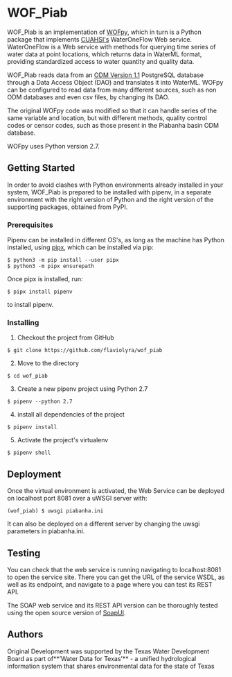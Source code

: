 # WOF_Piab

WOF_Piab is an implementation of [WOFpy](https://pythonhosted.org/WOFpy/), which in turn is a Python package that implements
[CUAHSI's](http://his.cuahsi.org) WaterOneFlow Web service.
WaterOneFlow is a Web service with methods for querying time series of water data at point locations,
which returns data in WaterML format, providing standardized access to water quantity and quality data.

WOF_Piab reads data from an [ODM Version 1.1](https://www.researchgate.net/publication/237464319_CUAHSI_Community_Observations_Data_Model_ODM_Version_11_Design_Specifications) PostgreSQL database through a Data Access Object (DAO) and translates it into WaterML. WOFpy can be configured to read data from many different sources, such as non ODM databases and even csv files, by changing its DAO.

The original WOFpy code was modified so that it can handle series of the same variable and location, but with different methods, quality control codes or censor codes, such as those present in the Piabanha basin ODM database. 

WOFpy uses Python version 2.7.

## Getting Started

In order to avoid clashes with Python environments already installed in your system, WOF_Piab is prepared to be installed with pipenv, in a separate environment with the right version of Python and the right version of the supporting packages, obtained from PyPI.

### Prerequisites

Pipenv can be installed in different OS's, as long as the machine has Python installed, using [pipx](https://github.com/pipxproject/pipx), which can be installed via pip:

```
$ python3 -m pip install --user pipx
$ python3 -m pipx ensurepath
```
Once pipx is installed, run:

```
$ pipx install pipenv
```

to install pipenv.

### Installing

1. Checkout the project from GitHub
```
$ git clone https://github.com/flaviolyra/wof_piab
```
2. Move to the directory
```
$ cd wof_piab
```
3. Create a new pipenv project using Python 2.7
```
$ pipenv --python 2.7
```
4. install all dependencies of the project
```
$ pipenv install
```
5. Activate the project's virtualenv
```
$ pipenv shell
```


## Deployment

Once the virtual environment is activated, the Web Service can be deployed on localhost port 8081 over a uWSGI server with:
```
(wof_piab) $ uwsgi piabanha.ini
```
It can also be deployed on a different server by changing the uwsgi parameters in piabanha.ini.

## Testing

You can check that the web service is running navigating to localhost:8081 to open the service site. There you can get the URL of the service WSDL, as well as its endpoint, and navigate to a page where you can test its REST API.

The SOAP web service and its REST API version can be thoroughly tested using the open source version of [SoapUI](https://www.soapui.org/).


## Authors

Original Development was supported by the Texas Water Development Board as part of**’Water Data for Texas’** - a unified hydrological information system that shares environmental data for the state of Texas


